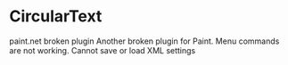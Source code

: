 # CircularText
paint.net broken plugin
Another broken plugin for Paint. Menu commands are not working. Cannot save or load XML settings

